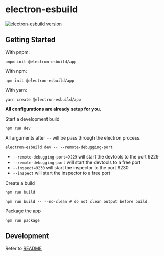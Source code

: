 # electron-esbuild

[![electron-esbuild version](https://img.shields.io/npm/v/electron-esbuild.svg?label=%20)](./CHANGELOG.md)

## Getting Started

With pnpm:

    pnpm init @electron-esbuild/app

With npm:

    npm init @electron-esbuild/app

With yarn:

    yarn create @electron-esbuild/app

**All configurations are already setup for you.**

Start a development build

```shell
npm run dev
```

All arguments after `--` will be pass through the electron process.

```shell
electron-esbuild dev -- --remote-debugging-port
```

- `--remote-debugging-port=9229` will start the devtools to the port 9229
- `--remote-debugging-port` will start the devtools to a free port
- `--inspect=9230` will start the inspector to the port 9230
- `--inspect` will start the inspector to a free port

Create a build

```shell
npm run build
```

```shell
npm run build -- --no-clean # do not clean output before build
```

Package the app

```shell
npm run package
```

## Development

Refer to [README](../../README.md)
